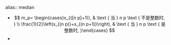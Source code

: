 alias:: median

- $$
  m_p= \begin{cases}x_{([n p]+1)}, & \text { 当 } n p \text { 不是整数时, } \\ \frac{1}{2}\left(x_{(n p)}+x_{(n p+1)}\right), & \text { 当 } n p \text { 是整数时, }\end{cases}
  $$
-
